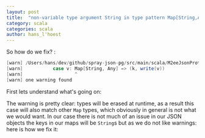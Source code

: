 ```yaml
---
layout: post
title:  "non-variable type argument String in type pattern Map[String,Any] is unchecked since it is eliminated by erasure"
category: scala
categories: scala
author: hans_l'hoest
---
```


So how do we fix? : 

```scala
[warn] /Users/hans/dev/github/spray-json-pg/src/main/scala/M2eeJsonProtocol.scala:11: non-variable type argument String in type pattern Map[String,Any] is unchecked since it is eliminated by erasure
[warn]           case v: Map[String, Any] => (k, write(v))                    // 4
[warn]                   ^
[warn] one warning found
```

First lets understand what's going on:

The warning is pretty clear: types will be erased at runtime, as a result this case will also match other `Map` types, which obviously in general is not what we would want.
In our case there is not much of an issue in our JSON objects the keys in our maps will be `String`s but as we do not like warnings: here is how we fix it:


